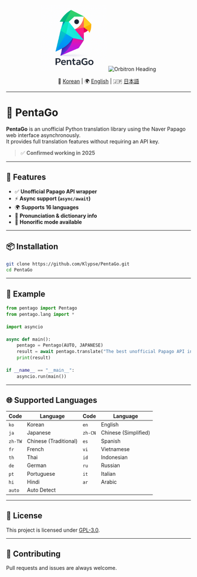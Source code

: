 <div align="center">

<img src="https://raw.githubusercontent.com/Klypse/PentaGo/main/assets/pentago-logo.png" width="180" alt="PentaGo Logo" />

<img src="https://readme-typing-svg.demolab.com?font=Orbitron&size=30&duration=3000&pause=1000&color=00FFFF&center=true&vCenter=true&width=800&lines=PentaGo+-+Async+Papago+Unofficial+API" alt="Orbitron Heading" />

📘 [Korean](./README.md) | 🌍 [English](./README_en.md) | 🇯🇵 [日本語](./README_ja.md)

</div>

---

# 🧠 PentaGo

**PentaGo** is an unofficial Python translation library using the Naver Papago web interface asynchronously.  
It provides full translation features without requiring an API key.

> ✅ **Confirmed working in 2025**

---

## 🚀 Features

- ✅ **Unofficial Papago API wrapper**
- ⚡ **Async support (`async/await`)**
- 🌍 **Supports 16 languages**
- 💬 **Pronunciation & dictionary info**
- 🙇 **Honorific mode available**

---

## 📦 Installation

```bash
git clone https://github.com/Klypse/PentaGo.git
cd PentaGo
```

---

## 🧪 Example

```python
from pentago import Pentago
from pentago.lang import *

import asyncio

async def main():
    pentago = Pentago(AUTO, JAPANESE)
    result = await pentago.translate("The best unofficial Papago API in 2025 is PentaGo.", honorific=True)
    print(result)

if __name__ == "__main__":
    asyncio.run(main())
```

---

## 🌐 Supported Languages

| Code   | Language       | Code   | Language       |
|--------|----------------|--------|----------------|
| `ko`   | Korean         | `en`   | English        |
| `ja`   | Japanese       | `zh-CN`| Chinese (Simplified) |
| `zh-TW`| Chinese (Traditional) | `es` | Spanish |
| `fr`   | French         | `vi`   | Vietnamese     |
| `th`   | Thai           | `id`   | Indonesian     |
| `de`   | German         | `ru`   | Russian        |
| `pt`   | Portuguese     | `it`   | Italian        |
| `hi`   | Hindi          | `ar`   | Arabic         |
| `auto` | Auto Detect    |        |                |

---

## 📄 License

This project is licensed under [GPL-3.0](LICENSE).

---

## 🤝 Contributing

Pull requests and issues are always welcome.
